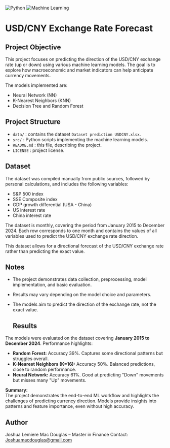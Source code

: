 ![Python](https://img.shields.io/badge/Python-3.11-blue?logo=python&logoColor=white)
![Machine Learning](https://img.shields.io/badge/Machine%20Learning-Project-green)
# USD/CNY Exchange Rate Forecast

## Project Objective
This project focuses on predicting the direction of the USD/CNY exchange rate (up or down) using various machine learning models. The goal is to explore how macroeconomic and market indicators can help anticipate currency movements.

The models implemented are:
- Neural Network (NN)  
- K-Nearest Neighbors (KNN)  
- Decision Tree and Random Forest  

## Project Structure
- `data/` : contains the dataset `Dataset prediction USDCNY.xlsx`.  
- `src/` : Python scripts implementing the machine learning models.   
- `README.md` : this file, describing the project.  
- `LICENSE` : project license.  

## Dataset
The dataset was compiled manually from public sources, followed by personal calculations, and includes the following variables:
- S&P 500 index  
- SSE Composite index  
- GDP growth differential (USA - China)  
- US interest rate  
- China interest rate  

The dataset is monthly, covering the period from January 2015 to December 2024. Each row corresponds to one month and contains the values of all variables used to predict the USD/CNY exchange rate direction.

This dataset allows for a directional forecast of the USD/CNY exchange rate rather than predicting the exact value.

## Notes
- The project demonstrates data collection, preprocessing, model implementation, and basic evaluation.  
- Results may vary depending on the model choice and parameters.  
- The models aim to predict the direction of the exchange rate, not the exact value.

  ## Results

The models were evaluated on the dataset covering **January 2015 to December 2024**. Performance highlights:

- **Random Forest:** Accuracy 39%. Captures some directional patterns but struggles overall.
- **K-Nearest Neighbors (K=16):** Accuracy 50%. Balanced predictions, close to random performance.
- **Neural Network:** Accuracy 61%. Good at predicting "Down" movements but misses many "Up" movements.

**Summary:**  
The project demonstrates the end-to-end ML workflow and highlights the challenges of predicting currency direction. Models provide insights into patterns and feature importance, even without high accuracy.


## Author
Joshua Lemiere Mac Douglas – Master in Finance 
Contact: Joshuamacdouglas@gmail.com
